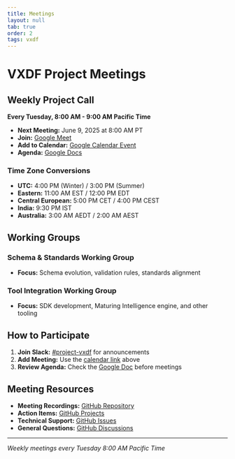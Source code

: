 ```yaml
---
title: Meetings
layout: null
tab: true
order: 2
tags: vxdf
---
```


# VXDF Project Meetings

## Weekly Project Call

**Every Tuesday, 8:00 AM - 9:00 AM Pacific Time**

- **Next Meeting:** June 9, 2025 at 8:00 AM PT
- **Join:** [Google Meet](https://meet.google.com/sxb-tjao-ucp)
- **Add to Calendar:** [Google Calendar Event](https://calendar.google.com/calendar/event?action=TEMPLATE&tmeid=NTBxdDlwbWpmdXMxM29rYzFxanJmdGJkYjZfMjAyNTA2MTBUMTUwMDAwWiBtaWhpci5zaGFoQG93YXNwLm9yZw&tmsrc=mihir.shah%40owasp.org&scp=ALL)
- **Agenda:** [Google Docs](https://docs.google.com/document/d/1Hc5nmbVnyr5gExA9Z0rJSzXYhTYdQv0NBgve7UXdnHM/edit?usp=sharing)

### Time Zone Conversions
- **UTC:** 4:00 PM (Winter) / 3:00 PM (Summer)
- **Eastern:** 11:00 AM EST / 12:00 PM EDT
- **Central European:** 5:00 PM CET / 4:00 PM CEST
- **India:** 9:30 PM IST
- **Australia:** 3:00 AM AEDT / 2:00 AM AEST

## Working Groups

### Schema & Standards Working Group
- **Focus:** Schema evolution, validation rules, standards alignment

### Tool Integration Working Group  
- **Focus:** SDK development, Maturing Intelligence engine, and other tooling

## How to Participate

1. **Join Slack:** [#project-vxdf](https://owasp.slack.com/archives/C08T85605RS) for announcements
2. **Add Meeting:** Use the [calendar link](https://calendar.google.com/calendar/event?action=TEMPLATE&tmeid=NTBxdDlwbWpmdXMxM29rYzFxanJmdGJkYjZfMjAyNTA2MTBUMTUwMDAwWiBtaWhpci5zaGFoQG93YXNwLm9yZw&tmsrc=mihir.shah%40owasp.org&scp=ALL) above
3. **Review Agenda:** Check the [Google Doc](https://docs.google.com/document/d/1Hc5nmbVnyr5gExA9Z0rJSzXYhTYdQv0NBgve7UXdnHM/edit?usp=sharing) before meetings

## Meeting Resources

- **Meeting Recordings:** [GitHub Repository](https://github.com/mihir-shah99/vxdf/tree/main/meeting-notes)
- **Action Items:** [GitHub Projects](https://github.com/mihir-shah99/vxdf/projects/1)
- **Technical Support:** [GitHub Issues](https://github.com/mihir-shah99/vxdf/issues)
- **General Questions:** [GitHub Discussions](https://github.com/mihir-shah99/vxdf/discussions)

---
*Weekly meetings every Tuesday 8:00 AM Pacific Time* 